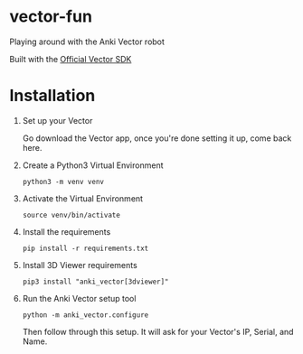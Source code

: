 # vector-fun
Playing around with the Anki Vector robot

Built with the [Official Vector SDK](https://github.com/anki/vector-python-sdk)


# Installation
1. Set up your Vector
  
    Go download the Vector app, once you're done setting it up, come back here.
1. Create a Python3 Virtual Environment

    `python3 -m venv venv`
    
1. Activate the Virtual Environment
    
    `source venv/bin/activate`
    
1. Install the requirements
    
    `pip install -r requirements.txt`
    
1. Install 3D Viewer requirements

    `pip3 install "anki_vector[3dviewer]"`
    
1. Run the Anki Vector setup tool
    
    `python -m anki_vector.configure`
    
    Then follow through this setup. It will ask for your Vector's IP, Serial, and Name.
